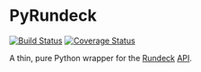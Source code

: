 PyRundeck
=========

[![Build Status](https://travis-ci.org/EKT/pyrundeck.svg?branch=master)](https://travis-ci.org/EKT/pyrundeck) [![Coverage Status](https://coveralls.io/repos/EKT/pyrundeck/badge.svg?branch=master&service=github)](https://coveralls.io/github/EKT/pyrundeck?branch=master)

A thin, pure Python wrapper for the [Rundeck](http://rundeck.org/)
[API](http://rundeck.org/docs/api/index.html).